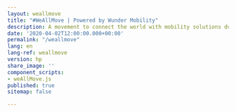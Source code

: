 ```yaml
---
layout: weallmove
title: "#WeAllMove | Powered by Wunder Mobility"
description: A movement to connect the world with mobility solutions during this time of crisis.
date: '2020-04-02T12:00:00.000+00:00'
permalink: "/weallmove"
lang: en
lang-ref: weallmove
version: hp
share_image: ''
component_scripts:
- weAllMove.js
published: true
sitemap: false

---
```


